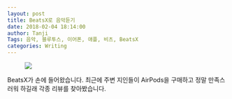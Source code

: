 ```yaml
---
layout: post
title: BeatsX로 음악듣기
date: 2018-02-04 18:14:00
author: Tanji
Tags: 음악, 블루투스, 이어폰, 애플, 비츠, BeatsX
categories: Writing
---
```



<figure><img src=“/img/beats.png”></figure>

BeatsX가 손에 들어왔습니다. 최근에 주변 지인들이 AirPods을 구매하고 정말 만족스러워 하길래 각종 리뷰를 찾아봤습니다.

